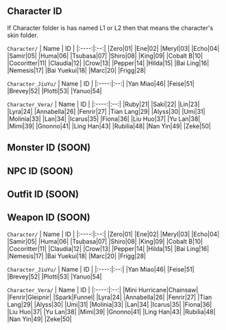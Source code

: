 ## Character ID
If Character folder is has named L1 or L2 then that means the character's skin folder.

`Character/`
| Name | ID |
|:----:|:--:|
|Zero|01|
|Ene|02|
|Meryl|03|
|Echo|04|
|Samir|05|
|Huma|06|
|Tsubasa|07|
|Shiro|08|
|King|09|
|Cobalt B|10|
|Cocoritter|11|
|Claudia|12|
|Crow|13|
|Pepper|14|
|Hilda|15|
|Bai Ling|16|
|Nemesis|17|
|Bai Yuekui|18|
|Marc|20|
|Frigg|28|

`Character_JiuYu/`
| Name | ID |
|:----:|:--:|
|Yan Miao|46|
|Feise|51|
|Brevey|52|
|Plotti|53|
|Yanuo|54|

`Character_Vera/`
| Name | ID |
|:----:|:--:|
|Ruby|21|
|Saki|22|
|Lin|23|
|Lyra|24|
|Annabella|26|
|Fenrir|27|
|Tian Lang|29|
|Alyss|30|
|Umi|31|
|Molinia|33|
|Lan|34|
|Icarus|35|
|Fiona|36|
|Liu Huo|37|
|Yu Lan|38|
|Mimi|39|
|Gnonno|41|
|Ling Han|43|
|Rubilia|48|
|Nan Yin|49|
|Zeke|50|

## Monster ID (SOON)

## NPC ID (SOON)

## Outfit ID (SOON)

## Weapon ID (SOON)

`Character/`
| Name | ID |
|:----:|:--:|
|Zero|01|
|Ene|02|
|Meryl|03|
|Echo|04|
|Samir|05|
|Huma|06|
|Tsubasa|07|
|Shiro|08|
|King|09|
|Cobalt B|10|
|Cocoritter|11|
|Claudia|12|
|Crow|13|
|Pepper|14|
|Hilda|15|
|Bai Ling|16|
|Nemesis|17|
|Bai Yuekui|18|
|Marc|20|
|Frigg|28|

`Character_JiuYu/`
| Name | ID |
|:----:|:--:|
|Yan Miao|46|
|Feise|51|
|Brevey|52|
|Plotti|53|
|Yanuo|54|

`Character_Vera/`
| Name | ID |
|:----:|:--:|
|Mini Hurricane|Chainsaw|
|Fenrir|Gleipnir|
|Spark|Funnel|
|Lyra|24|
|Annabella|26|
|Fenrir|27|
|Tian Lang|29|
|Alyss|30|
|Umi|31|
|Molinia|33|
|Lan|34|
|Icarus|35|
|Fiona|36|
|Liu Huo|37|
|Yu Lan|38|
|Mimi|39|
|Gnonno|41|
|Ling Han|43|
|Rubilia|48|
|Nan Yin|49|
|Zeke|50|